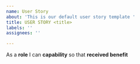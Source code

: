 ```yaml
---
name: User Story
about: 'This is our default user story template '
title: USER STORY <title>
labels: ''
assignees: ''

---
```


As a **role** I can **capability** so that **received benefit**
